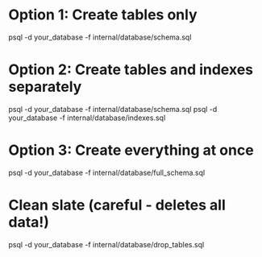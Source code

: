 # Option 1: Create tables only

psql -d your_database -f internal/database/schema.sql

# Option 2: Create tables and indexes separately

psql -d your_database -f internal/database/schema.sql
psql -d your_database -f internal/database/indexes.sql

# Option 3: Create everything at once

psql -d your_database -f internal/database/full_schema.sql

# Clean slate (careful - deletes all data!)

psql -d your_database -f internal/database/drop_tables.sql
